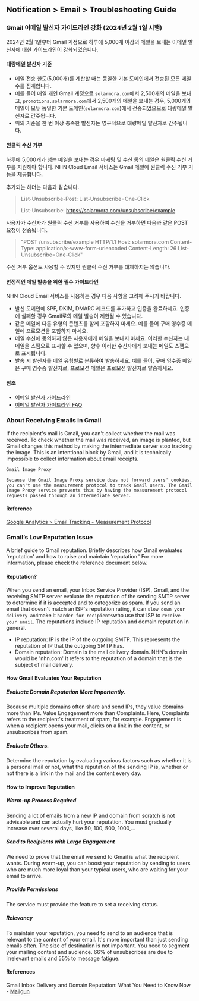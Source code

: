 ## Notification > Email > Troubleshooting Guide

### Gmail 이메일 발신자 가이드라인 강화 (2024년 2월 1일 시행)
2024년 2월 1일부터 Gmail 계정으로 하루에 5,000개 이상의 메일을 보내는 이메일 발신자에 대한 가이드라인이 강화되었습니다.

#### 대량메일 발신자 기준
- 메일 전송 한도(5,000개)를 계산할 때는 동일한 기본 도메인에서 전송된 모든 메일 수를 집계합니다.
- 예를 들어 매일 개인 Gmail 계정으로 `solarmora.com`에서 2,500개의 메일을 보내고, `promotions.solarmora.com`에서 2,500개의 메일을 보내는 경우, 5,000개의 메일이 모두 동일한 기본 도메인(`solarmora.com`)에서 전송되었으므로 대량메일 발신자로 간주됩니다.
- 위의 기준을 한 번 이상 충족한 발신자는 영구적으로 대량메일 발신자로 간주됩니다.

#### 원클릭 수신 거부
하루에 5,000개가 넘는 메일을 보내는 경우 마케팅 및 수신 동의 메일은 원클릭 수신 거부를 지원해야 합니다.
NHN Cloud Email 서비스는 Gmail 메일에 원클릭 수신 거부 기능을 제공합니다.

추가되는 헤더는 다음과 같습니다.
>List-Unsubscribe-Post: List-Unsubscribe=One-Click
>
>List-Unsubscribe: <https://solarmora.com/unsubscribe/example>

사용자가 수신자가 원클릭 수신 거부를 사용하여 수신을 거부하면 다음과 같은 POST 요청이 전송됩니다.
>"POST /unsubscribe/example HTTP/1.1
> Host: solarmora.com
> Content-Type: application/x-www-form-urlencoded
> Content-Length: 26
> List-Unsubscribe=One-Click"

수신 거부 옵션도 사용할 수 있지만 원클릭 수신 거부를 대체하지는 않습니다.


#### 안정적인 메일 발송을 위한 필수 가이드라인
NHN Cloud Email 서비스를 사용하는 경우 다음 사항을 고려해 주시기 바랍니다.
- 발신 도메인에 SPF, DKIM, DMARC 레코드를 추가하고 인증을 완료하세요. 인증에 실패할 경우 Gmail로의 메일 발송이 제한될 수 있습니다.
- 같은 메일에 다른 유형의 콘텐츠를 함께 포함하지 마세요. 예를 들어 구매 영수증 메일에 프로모션을 포함하지 마세요.
- 메일 수신에 동의하지 않은 사용자에게 메일을 보내지 마세요. 이러한 수신자는 내 메일을 스팸으로 표시할 수 있으며, 향후 이러한 수신자에게 보내는 메일도 스팸으로 표시됩니다.
- 발송 시 발신자를 메일 유형별로 분류하여 발송하세요. 예를 들어, 구매 영수증 메일은 구매 영수증 발신자로, 프로모션 메일은 프로모션 발신자로 발송하세요.

#### 참조
- [이메일 발신자 가이드라인](https://support.google.com/a/answer/81126?hl=en)
- [이메일 발신자 가이드라인 FAQ](https://support.google.com/a/answer/14229414?sjid=4363325810454271147-NC)

### About Receiving Emails in Gmail

If the recipient's mail is Gmail, you can't collect whether the mail was received. To check whether the mail was received, an image is planted, but Gmail changes this method by making the intermediate server stop tracking the image. This is an intentional block by Gmail, and it is technically impossible to collect information about email receipts.

``` 
Gmail Image Proxy

Because the Gmail Image Proxy service does not forward users' cookies, you can't use the measurement protocol to track Gmail users. The Gmail Image Proxy service prevents this by having the measurement protocol requests passed through an intermediate server. 
```

#### Reference
[Google Analytics > Email Tracking - Measurement Protocol](https://developers.google.com/analytics/devguides/collection/protocol/v1/email)

### Gmail’s Low Reputation Issue

A brief guide to Gmail reputation. 
Briefly describes how Gmail evaluates 'reputation' and how to raise and maintain 'reputation.' 
For more information, please check the reference document below.

#### Reputation?
When you send an email, your Inbox Service Provider (ISP), Gmail, and the receiving SMTP server evaluate the reputation of the sending SMTP server to determine if it is accepted and to categorize as spam. If you send an email that doesn't match an ISP's reputation rating, it can `slow down your delivery and`make it `harder for recipients`who use that ISP to `receive your email`.
The reputations include IP reputation and domain reputation in general. 
* IP reputation: IP is the IP of the outgoing SMTP. This represents the reputation of IP that the outgoing SMTP has. 
* Domain reputation: Domain is the mail delivery domain. NHN's domain would be 'nhn.com' It refers to the reputation of a domain that is the subject of mail delivery.

#### How Gmail Evaluates Your Reputation
##### Evaluate Domain Reputation More Importantly.
Because multiple domains often share and send IPs, they value domains more than IPs. Value Engagement more than Complaints. Here, Complaints refers to the recipient's treatment of spam, for example. Engagement is when a recipient opens your mail, clicks on a link in the content, or unsubscribes from spam.
##### Evaluate Others.
Determine the reputation by evaluating various factors such as whether it is a personal mail or not, what the reputation of the sending IP is, whether or not there is a link in the mail and the content every day.

#### How to Improve Reputation
##### Warm-up Process Required
Sending a lot of emails from a new IP and domain from scratch is not advisable and can actually hurt your reputation. You must gradually increase over several days, like 50, 100, 500, 1000,...
##### Send to Recipients with Large Engagement
We need to prove that the email we send to Gmail is what the recipient wants. During warm-up, you can boost your reputation by sending to users who are much more loyal than your typical users, who are waiting for your email to arrive.
##### Provide Permissions
The service must provide the feature to set a receiving status.
##### Relevancy
To maintain your reputation, you need to send to an audience that is relevant to the content of your email. It's more important than just sending emails often. The size of destination is not important. You need to segment your mailing content and audience. 66% of unsubscribes are due to irrelevant emails and 55% to message fatigue.

#### References
Gmail Inbox Delivery and Domain Reputation: What You Need to Know Now - [Mailgun](https://www.mailgun.com)
